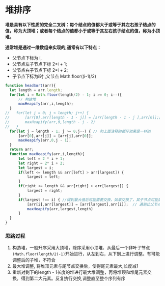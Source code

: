 # 堆排序

**堆是具有以下性质的完全二叉树：每个结点的值都大于或等于其左右孩子结点的值，称为大顶堆；或者每个结点的值都小于或等于其左右孩子结点的值，称为小顶堆。**

**通常堆是通过一维数组来实现的,通常有以下特点：**


- 父节点下标为 i,
- 父节点左子节点下标 2*i + 1;
- 父节点右子节点下标 2*i + 2;
- 子节点下标为i时 ,父节点 Math.floor((i-1)/2)

```javaScript
function headSort(arr){
  let length = arr.length;
  for(let i = Math.floor(length/2) - 1; i >= 0; i--){
      // 构建堆
      maxHeapify(arr,i,length);
  }
//   for(let j = 0; j < length; j++) { 
//       [arr[0],arr[length - 1 - j]] = [arr[length - 1 - j ],arr[0]];// 最后一个未排序元素和第一个元素交换
//       maxHeapify(arr,0,length - j - 2)
//   }
  for(let j = length - 1; j >= 0;j--) { // 和上面注释的循环效果是一样的
      [arr[0],arr[j]] = [arr[j],arr[0]];
      maxHeapify(arr,0,j - 1);
  }
  return arr;
  function maxHeapify(arr,i,length){
      let left = 2 * i + 1;
      let right = 2* i + 2;
      let largest = i;
      if(left <= length && arr[left] > arr[largest]) {
          largest = left;
      }
      if(right <= length && arr[right] > arr[largest]) {
          largest = right;
      }
      if(largest !== i) { //得到最大值后可能需要交换，如果交换了，其子节点可能就不是最大堆了，需要重新调整
          [arr[i],arr[largest]] = [arr[largest],arr[i]];  // 遇到比父节点大的子节点，父子节点交换
          maxHeapify(arr,largest,length)
      }
  }
}
```

### 思路过程

1) 构造堆，一般升序采用大顶堆，降序采用小顶堆，从最后一个非叶子节点`(Math.floor(length/2)-1)`开始进行，从左到右，从下到上进行调整。有可能调整后的子堆，不符合
2) 最大堆调整, 将堆顶元素与尾节点交换后，使得尾元素最大,长度减1
3) 重新对剩下的length - 1长度的堆进行最大堆调整，再将堆顶和堆尾元素交换，得到第二大元素。反复执行交换,调整直至整个序列有序